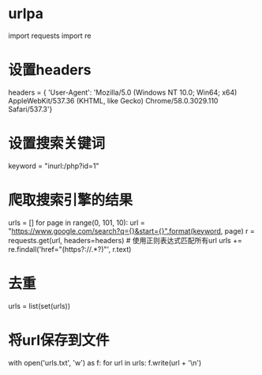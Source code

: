 # urlpa

import requests
import re

# 设置headers
headers = {
    'User-Agent': 'Mozilla/5.0 (Windows NT 10.0; Win64; x64) AppleWebKit/537.36 (KHTML, like Gecko) Chrome/58.0.3029.110 Safari/537.3'}
# 设置搜索关键词
keyword = "inurl:/php?id=1"

# 爬取搜索引擎的结果
urls = []
for page in range(0, 101, 10):
    url = "https://www.google.com/search?q={}&start={}".format(keyword, page)
    r = requests.get(url, headers=headers)
    # 使用正则表达式匹配所有url
    urls += re.findall('href="(https?://.*?)"', r.text)

# 去重
urls = list(set(urls))

# 将url保存到文件
with open('urls.txt', 'w') as f:
    for url in urls:
        f.write(url + '\n')
